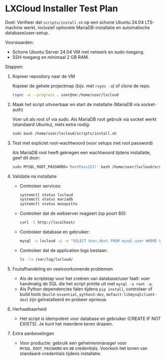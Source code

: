 
LXCloud Installer Test Plan
==========================

Doel: Verifieer dat `scripts/install.sh` op een schone Ubuntu 24.04 LTS-machine werkt, inclusief optionele MariaDB-installatie en automatische database/user-setup.

Voorwaarden:

- Schone Ubuntu Server 24.04 VM met netwerk en sudo-toegang.
- SSH-toegang en minimaal 2 GB RAM.

Stappen:

1) Kopieer repository naar de VM

   Kopieer de gehele projectmap (bijv. met `rsync -a`) of clone de repo.

   ```bash
   rsync -a --progress . user@vm:/home/user/lxcloud
   ```

2) Maak het script uitvoerbaar en start de installatie (MariaDB via socket-auth)

   Voer uit als root of via sudo. Als MariaDB root gebruik via socket werkt (standaard Ubuntu), niets extra nodig:

   ```bash
   sudo bash /home/user/lxcloud/scripts/install.sh
   ```

3) Test met expliciet root-wachtwoord (voor setups met root password)

   Als MariaDB root heeft gekregen een wachtwoord tijdens installatie, geef dit door:

   ```bash
   sudo MYSQL_ROOT_PASSWORD='RootPass123!' bash /home/user/lxcloud/scripts/install.sh
   ```

4) Validatie na installatie

   - Controleer services:

     ```bash
     systemctl status lxcloud
     systemctl status mariadb
     systemctl status mosquitto
     ```

   - Controleer dat de webserver reageert (op poort 80):

     ```bash
     curl -I http://localhost/
     ```

   - Controleer database en gebruiker:

     ```bash
     mysql -u lxcloud -p -e "SELECT User,Host FROM mysql.user WHERE User='lxcloud'"
     ```

   - Controleer dat de application logs bestaan:

     ```bash
     ls -la /var/log/lxcloud/
     ```

5) Foutafhandeling en veelvoorkomende problemen

   - Als de scriptstap voor het creëren van database/user faalt: voer handmatig de SQL die het script printte uit met `mysql -u root -p`.
   - Als Python dependencies falen tijdens `pip install`, controleer of build tools (`build-essential`, `python3-dev`, `default-libmysqlclient-dev`) zijn geïnstalleerd en probeer opnieuw.

6) Herhaalbaarheid

   - Het script is idempotent voor database en gebruiker (CREATE IF NOT EXISTS). Je kunt het meerdere keren draaien.

7) Extra aanbevelingen

   - Voor productie: gebruik een geheimenmanager voor `MYSQL_ROOT_PASSWORD` en `DB` credentials. Voorkom het tonen van standaard-credentials tijdens installatie.

